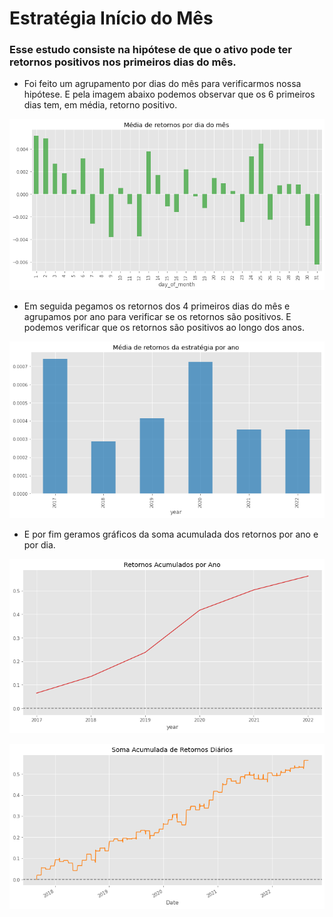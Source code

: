 # Estratégia Início do Mês

### Esse estudo consiste na hipótese de que o ativo pode ter retornos positivos nos primeiros dias do mês.

* Foi feito um agrupamento por dias do mês para verificarmos nossa hipótese. E pela imagem abaixo podemos observar que os 6 primeiros dias tem, em média, retorno positivo.

![Média de retornos por dia do mês](images/mean_return_day.png "Média de retornos por dia do mês")

* Em seguida pegamos os retornos dos 4 primeiros dias do mês e agrupamos por ano para verificar se os retornos são positivos. E podemos verificar que os retornos são positivos ao longo dos anos.

![Média de retornos da estratégia por ano](images/mean_return_year.png "Média de retornos da estratégia por ano")

* E por fim geramos gráficos da soma acumulada dos retornos por ano e por dia.

![Retornos Acumulados por Ano](images/cumsum_by_year.png "Retornos Acumulados por Ano")

![Soma Acumulada de Retornos Diários](images/cumsum_by_day.png "Soma Acumulada de Retornos Diários")